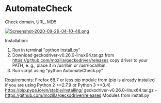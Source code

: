 # AutomateCheck
Check domain, URL, MD5

[![Screenshot-2020-09-29-04-10-48.png](https://i.postimg.cc/Hxmynqbz/Screenshot-2020-09-29-04-10-48.png)](https://postimg.cc/8Fy5nnKf)

Installation:

1. Run in terminal "python Install.py"
2. Download geckodriver-v0.26.0-linux64.tar.gz from https://github.com/mozilla/geckodriver/releases copy driver to your PATH, e. g., place it in /usr/bin or /usr/local/bin.
3. Run script using "python AutomateCheck.py"








Requirements:
Firefox 68.7 or less
pip module from (pip is already installed if you are using Python 2 >=2.7.9 or Python 3 >=3.4) https://pip.pypa.io/en/stable/installing/ 
geckodriver-v0.26.0-linux64.tar.gz - https://github.com/mozilla/geckodriver/releases
Modules from install.py
